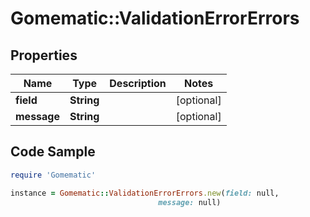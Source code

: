 # Gomematic::ValidationErrorErrors

## Properties

Name | Type | Description | Notes
------------ | ------------- | ------------- | -------------
**field** | **String** |  | [optional] 
**message** | **String** |  | [optional] 

## Code Sample

```ruby
require 'Gomematic'

instance = Gomematic::ValidationErrorErrors.new(field: null,
                                 message: null)
```


